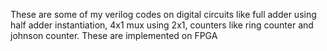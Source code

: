 These are some of my verilog codes on digital circuits like full adder using half adder instantiation, 4x1 mux using 2x1, counters like ring counter and johnson counter.
These are implemented on FPGA
